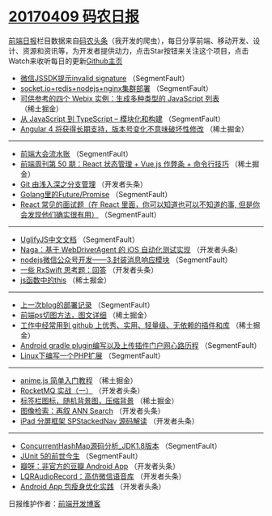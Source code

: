 # [20170409 码农日报](09.md)

[前端日报](https://qdkfweb.cn/c/news)栏目数据来自[码农头条](https://toutiao.qdkfweb.cn/)（我开发的爬虫），每日分享前端、移动开发、设计、资源和资讯等，为开发者提供动力，点击Star按钮来关注这个项目，点击Watch来收听每日的更新[Github主页](https://github.com/kujian/frontendDaily)
* [微信JSSDK提示invalid signature](https://toutiao.qdkfweb.cn/33932.html) （SegmentFault）
* [socket.io+redis+nodejs+nginx集群部署](https://toutiao.qdkfweb.cn/33938.html) （SegmentFault）
* [可供参考的四个 Webix 实例：生成多种类型的 JavaScript 列表](https://toutiao.qdkfweb.cn/33905.html) （稀土掘金）
* [从 JavaScript 到 TypeScript &#8211; 模块化和构建](https://toutiao.qdkfweb.cn/33927.html) （SegmentFault）
* [Angular 4 将获得长期支持，版本号变化不意味破坏性修改](https://toutiao.qdkfweb.cn/33906.html) （稀土掘金）

***
* [前端大会流水账](https://toutiao.qdkfweb.cn/33929.html) （SegmentFault）
* [前端周刊第 50 期：React 状态管理 + Vue.js 作弊条 + 命令行技巧](https://toutiao.qdkfweb.cn/33908.html) （稀土掘金）
* [Git 由浅入深之分支管理](https://toutiao.qdkfweb.cn/33941.html) （开发者头条）
* [Golang里的Future/Promise](https://toutiao.qdkfweb.cn/33931.html) （SegmentFault）
* [React 常见的面试题（在 React 里面，你可以知道也可以不知道的事, 但是你会发现他们确实很有用）](https://toutiao.qdkfweb.cn/33934.html) （SegmentFault）

***
* [UglifyJS中文文档](https://toutiao.qdkfweb.cn/33925.html) （SegmentFault）
* [Naga：基于 WebDriverAgent 的 iOS 自动化测试实现](https://toutiao.qdkfweb.cn/33957.html) （开发者头条）
* [nodejs微信公众号开发——3.封装消息响应模块](https://toutiao.qdkfweb.cn/33936.html) （SegmentFault）
* [一些 RxSwift 思考题：回答](https://toutiao.qdkfweb.cn/33959.html) （开发者头条）
* [js函数中的this](https://toutiao.qdkfweb.cn/33907.html) （稀土掘金）

***
* [上一次blog的部署记录](https://toutiao.qdkfweb.cn/33940.html) （SegmentFault）
* [前端ps切图方法，图文详细](https://toutiao.qdkfweb.cn/33910.html) （稀土掘金）
* [工作中经常用到 github 上优秀、实用、轻量级、无依赖的插件和库](https://toutiao.qdkfweb.cn/33911.html) （稀土掘金）
* [Android gradle plugin编写以及上传插件门户网心路历程](https://toutiao.qdkfweb.cn/33935.html) （SegmentFault）
* [Linux下编写一个PHP扩展](https://toutiao.qdkfweb.cn/33926.html) （SegmentFault）

***
* [anime.js 简单入门教程](https://toutiao.qdkfweb.cn/33909.html) （稀土掘金）
* [RocketMQ 实战（一）](https://toutiao.qdkfweb.cn/33942.html) （开发者头条）
* [标签栏图标，随机背景图，压缩背景](https://toutiao.qdkfweb.cn/33912.html) （稀土掘金）
* [图像检索：再叙 ANN Search](https://toutiao.qdkfweb.cn/33956.html) （开发者头条）
* [iPad 分屏框架 SPStackedNav 源码解读](https://toutiao.qdkfweb.cn/33958.html) （开发者头条）

***
* [ConcurrentHashMap源码分析_JDK1.8版本](https://toutiao.qdkfweb.cn/33937.html) （SegmentFault）
* [JUnit 5的前世今生](https://toutiao.qdkfweb.cn/33939.html) （SegmentFault）
* [瓣呀：非官方的豆瓣 Android App](https://toutiao.qdkfweb.cn/33950.html) （开发者头条）
* [LQRAudioRecord：高仿微信语音库](https://toutiao.qdkfweb.cn/33951.html) （开发者头条）
* [Android App 包瘦身优化实践](https://toutiao.qdkfweb.cn/33952.html) （开发者头条）

日报维护作者：[前端开发博客](https://qdkfweb.cn/) 